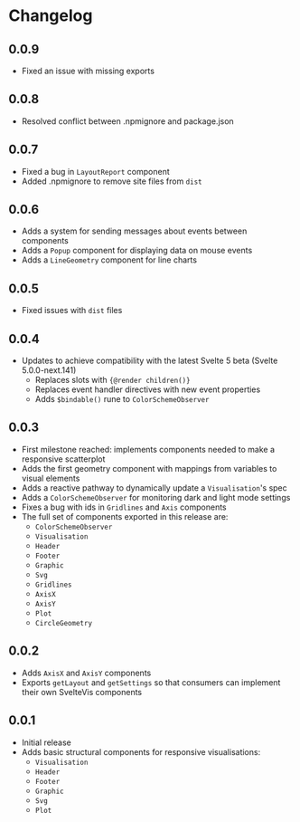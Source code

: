 # Changelog

## 0.0.9

* Fixed an issue with missing exports

## 0.0.8

* Resolved conflict between .npmignore and package.json

## 0.0.7

* Fixed a bug in `LayoutReport` component
* Added .npmignore to remove site files from `dist`

## 0.0.6

* Adds a system for sending messages about events between components
* Adds a `Popup` component for displaying data on mouse events
* Adds a `LineGeometry` component for line charts

## 0.0.5

* Fixed issues with `dist` files

## 0.0.4

* Updates to achieve compatibility with the latest Svelte 5 beta (Svelte 5.0.0-next.141)
    * Replaces slots with `{@render children()}`
    * Replaces event handler directives with new event properties
    * Adds `$bindable()` rune to `ColorSchemeObserver`

## 0.0.3

* First milestone reached: implements components needed to make a responsive scatterplot
* Adds the first geometry component with mappings from variables to visual elements
* Adds a reactive pathway to dynamically update a `Visualisation`'s spec
* Adds a `ColorSchemeObserver` for monitoring dark and light mode settings
* Fixes a bug with ids in `Gridlines` and `Axis` components
* The full set of components exported in this release are:
    * `ColorSchemeObserver`
    * `Visualisation`
    * `Header`
    * `Footer`
    * `Graphic`
    * `Svg`
    * `Gridlines`
    * `AxisX`
    * `AxisY`
    * `Plot`
    * `CircleGeometry`

## 0.0.2

* Adds `AxisX` and `AxisY` components
* Exports `getLayout` and `getSettings` so that consumers can implement their own SvelteVis components

## 0.0.1

* Initial release
* Adds basic structural components for responsive visualisations:
    * `Visualisation`
    * `Header`
    * `Footer`
    * `Graphic`
    * `Svg`
    * `Plot`